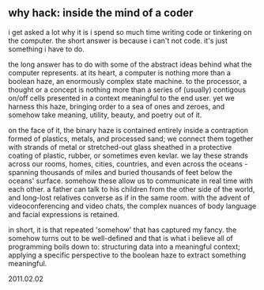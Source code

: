 why hack: inside the mind of a coder
------------------------------------

i get asked a lot why it is i spend so much time writing code or tinkering
on the computer. the short answer is because i can't not code. it's just
something i have to do.

the long answer has to do with some of the abstract ideas behind what the
computer represents. at its heart, a computer is nothing more than a 
boolean haze, an enormously complex state machine. to the processor, a
thought or a concept is nothing more than a series of (usually) contigous
on/off cells presented in a context meaningful to the end user. yet we 
harness this haze, bringing order to a sea of ones and zeroes, and somehow
take meaning, utility, beauty, and poetry out of it.

on the face of it, the binary haze is contained entirely inside a contraption
formed of plastics, metals, and processed sand; we connect them together with
strands of metal or stretched-out glass sheathed in a protective coating of
plastic, rubber, or sometimes even kevlar. we lay these strands across our
rooms, homes, cities, countries, and even across the oceans - spanning 
thousands of miles and buried thousands of feet below the oceans' surface.
somehow these allow us to communicate in real time with each other. a father
can talk to his children from the other side of the world, and long-lost
relatives converse as if in the same room. with the advent of videoconferencing
and video chats, the complex nuances of body language and facial expressions
is retained. 


in short, it is that repeated 'somehow' that has captured my fancy. the somehow
turns out to be well-defined
and that is what i believe all of programming boils down to: structuring 
data into a meaningful context; applying a specific perspective to the
boolean haze to extract something meaningful.


2011.02.02
